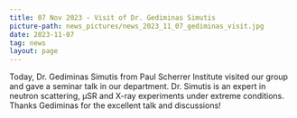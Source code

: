 ```yaml
---
title: 07 Nov 2023 - Visit of Dr. Gediminas Simutis
picture-path: news_pictures/news_2023_11_07_gediminas_visit.jpg
date: 2023-11-07
tag: news
layout: page
---
```


Today, Dr. Gediminas Simutis from Paul Scherrer Institute visited our group and gave a seminar talk in our department. Dr. Simutis is an expert in neutron scattering, μSR and X-ray experiments under extreme conditions. Thanks Gediminas for the excellent talk and discussions!


